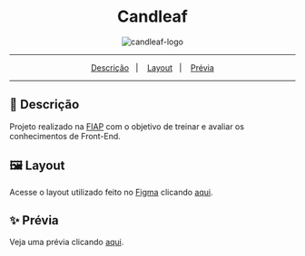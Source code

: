 <div align="center">
  <h1>Candleaf</h1>
  <img src="https://github.com/studies2023-FIAP-ES-553521-ano1-06-FRO/Checkpoint-2-FRO/blob/main/imagens/candleaf-logo.png" alt="candleaf-logo" target="_blank" />
</div>
<hr/>

<p align="center">
  <a href="#pushpin-Descrição">Descrição</a>&nbsp;&nbsp;&nbsp;|&nbsp;&nbsp;&nbsp;
  <a href="#framed_picture-Layout">Layout</a>&nbsp;&nbsp;&nbsp;|&nbsp;&nbsp;&nbsp;
  <a href="#sparkles-Prévia">Prévia</a>
</p>
<hr/>

## :pushpin: Descrição
Projeto realizado na [FIAP](https://www.fiap.com.br/) com o objetivo de treinar e avaliar os conhecimentos de Front-End.

## :framed_picture: Layout
Acesse o layout utilizado feito no [Figma](https://www.figma.com) clicando [aqui](https://www.figma.com/file/Dq5jNX8w3vBy6siuoLECGT/Candleaf?type=design&node-id=116%3A92&mode=design&t=MWv51eq13sqy6Rou-1).

## :sparkles: Prévia
Veja uma prévia clicando [aqui](https://studies2023-fiap-es-553521-ano1-06-fro.github.io/Checkpoint-2-FRO/).